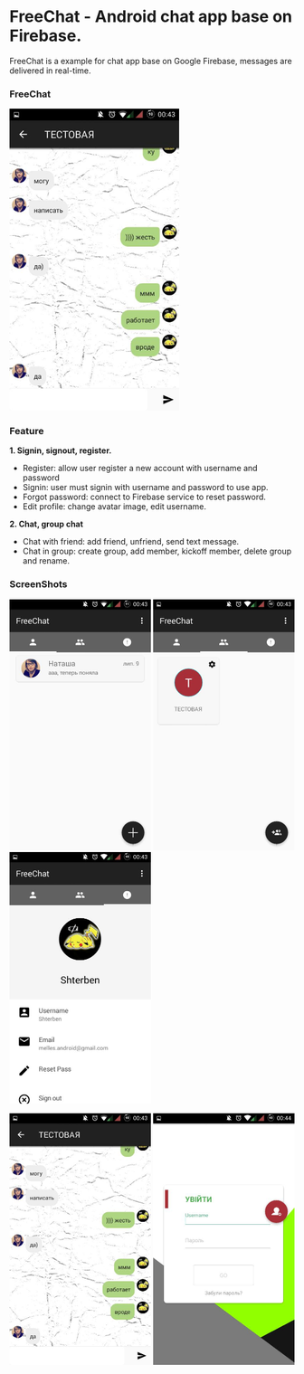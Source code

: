 # FreeChat - Android chat app base on Firebase.  
FreeChat is a example for chat app base on Google Firebase, messages are delivered in real-time.  

### FreeChat
<img src='https://github.com/krot-melles/FreeChat/blob/master/scrin/4.jpg' width='300'/> 

### Feature  
**1. Signin, signout, register.**  
* Register: allow user register a new account with username and password
* Signin: user must signin with username and password to use app.
* Forgot password: connect to Firebase service to reset password.
* Edit profile: change avatar image, edit username.

**2. Chat, group chat**  
* Chat with friend: add friend, unfriend, send text message.
* Chat in group: create group, add member, kickoff member, delete group and rename.  

### ScreenShots
<img src="https://github.com/krot-melles/FreeChat/blob/master/scrin/1.jpg" width="250"/> <img src="https://github.com/krot-melles/FreeChat/blob/master/scrin/2.jpg" width="250"/> <img src="https://github.com/krot-melles/FreeChat/blob/master/scrin/3.jpg" width="250"/> 

<img src="https://github.com/krot-melles/FreeChat/blob/master/scrin/4.jpg" width="250"/> <img src="https://github.com/krot-melles/FreeChat/blob/master/scrin/5.jpg" width="250"/> 
